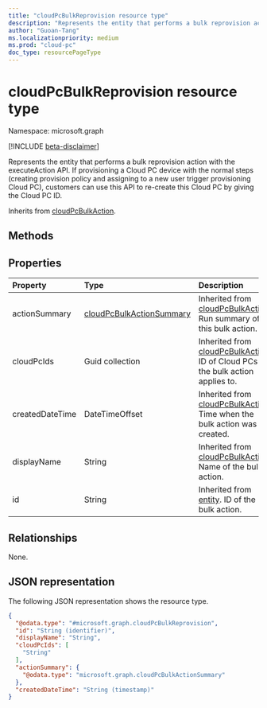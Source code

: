 ```yaml
---
title: "cloudPcBulkReprovision resource type"
description: "Represents the entity that performs a bulk reprovision action with the executeAction API."
author: "Guoan-Tang"
ms.localizationpriority: medium
ms.prod: "cloud-pc"
doc_type: resourcePageType
---
```


# cloudPcBulkReprovision resource type

Namespace: microsoft.graph

[!INCLUDE [beta-disclaimer](../../includes/beta-disclaimer.md)]

Represents the entity that performs a bulk reprovision action with the executeAction API. If provisioning a Cloud PC device with the normal steps (creating provision policy and assigning to a new user trigger provisioning Cloud PC), customers can use this API to re-create this Cloud PC by giving the Cloud PC ID.

Inherits from [cloudPcBulkAction](../resources/cloudpcbulkaction.md).

## Methods

## Properties
|Property|Type|Description|
|:---|:---|:---|
|actionSummary|[cloudPcBulkActionSummary](../resources/cloudpcbulkactionsummary.md)|Inherited from [cloudPcBulkAction](../resources/cloudpcbulkaction.md). Run summary of this bulk action.|
|cloudPcIds|Guid collection|Inherited from [cloudPcBulkAction](../resources/cloudpcbulkaction.md). ID of Cloud PCs the bulk action applies to.|
|createdDateTime|DateTimeOffset|Inherited from [cloudPcBulkAction](../resources/cloudpcbulkaction.md). Time when the bulk action was created.|
|displayName|String|Inherited from [cloudPcBulkAction](../resources/cloudpcbulkaction.md). Name of the bulk action.|
|id|String|Inherited from [entity](../resources/entity.md). ID of the bulk action.|

## Relationships
None.

## JSON representation
The following JSON representation shows the resource type.
<!-- {
  "blockType": "resource",
  "keyProperty": "id",
  "@odata.type": "microsoft.graph.cloudPcBulkReprovision",
  "baseType": "microsoft.graph.cloudPcBulkAction",
  "openType": false
}
-->
``` json
{
  "@odata.type": "#microsoft.graph.cloudPcBulkReprovision",
  "id": "String (identifier)",
  "displayName": "String",
  "cloudPcIds": [
    "String"
  ],
  "actionSummary": {
    "@odata.type": "microsoft.graph.cloudPcBulkActionSummary"
  },
  "createdDateTime": "String (timestamp)"
}
```

